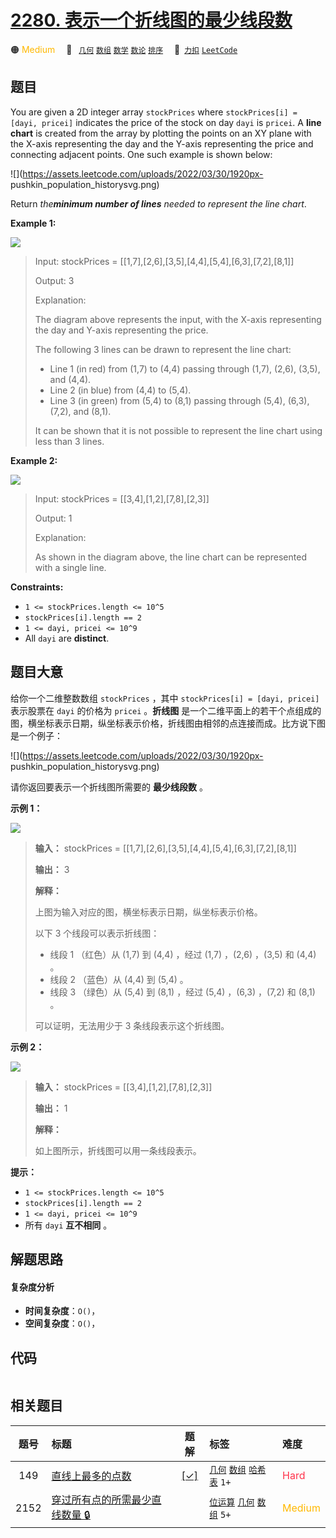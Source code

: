 # [2280. 表示一个折线图的最少线段数](https://2xiao.github.io/leetcode-js/problem/2280.html)

🟠 <font color=#ffb800>Medium</font>&emsp; 🔖&ensp; [`几何`](/tag/geometry.md) [`数组`](/tag/array.md) [`数学`](/tag/math.md) [`数论`](/tag/number-theory.md) [`排序`](/tag/sorting.md)&emsp; 🔗&ensp;[`力扣`](https://leetcode.cn/problems/minimum-lines-to-represent-a-line-chart) [`LeetCode`](https://leetcode.com/problems/minimum-lines-to-represent-a-line-chart)

## 题目

You are given a 2D integer array `stockPrices` where `stockPrices[i] = [dayi,
pricei]` indicates the price of the stock on day `dayi` is `pricei`. A **line
chart** is created from the array by plotting the points on an XY plane with
the X-axis representing the day and the Y-axis representing the price and
connecting adjacent points. One such example is shown below:

![](https://assets.leetcode.com/uploads/2022/03/30/1920px-
pushkin_population_historysvg.png)

Return _the**minimum number of lines** needed to represent the line chart_.



**Example 1:**

![](https://assets.leetcode.com/uploads/2022/03/30/ex0.png)

> Input: stockPrices = [[1,7],[2,6],[3,5],[4,4],[5,4],[6,3],[7,2],[8,1]]
> 
> Output: 3
> 
> Explanation:
> 
> The diagram above represents the input, with the X-axis representing the day and Y-axis representing the price.
> 
> The following 3 lines can be drawn to represent the line chart:
> - Line 1 (in red) from (1,7) to (4,4) passing through (1,7), (2,6), (3,5), and (4,4).
> - Line 2 (in blue) from (4,4) to (5,4).
> - Line 3 (in green) from (5,4) to (8,1) passing through (5,4), (6,3), (7,2), and (8,1).
> 
> It can be shown that it is not possible to represent the line chart using less than 3 lines.

**Example 2:**

![](https://assets.leetcode.com/uploads/2022/03/30/ex1.png)

> Input: stockPrices = [[3,4],[1,2],[7,8],[2,3]]
> 
> Output: 1
> 
> Explanation:
> 
> As shown in the diagram above, the line chart can be represented with a single line.

**Constraints:**

  * `1 <= stockPrices.length <= 10^5`
  * `stockPrices[i].length == 2`
  * `1 <= dayi, pricei <= 10^9`
  * All `dayi` are **distinct**.


## 题目大意

给你一个二维整数数组 `stockPrices` ，其中 `stockPrices[i] = [dayi, pricei]` 表示股票在 `dayi`
的价格为 `pricei` 。**折线图**
是一个二维平面上的若干个点组成的图，横坐标表示日期，纵坐标表示价格，折线图由相邻的点连接而成。比方说下图是一个例子：

![](https://assets.leetcode.com/uploads/2022/03/30/1920px-
pushkin_population_historysvg.png)

请你返回要表示一个折线图所需要的 **最少线段数**  。



**示例 1：**

![](https://assets.leetcode.com/uploads/2022/03/30/ex0.png)

> 
> 
> 
> 
> 
> **输入：** stockPrices = [[1,7],[2,6],[3,5],[4,4],[5,4],[6,3],[7,2],[8,1]]
> 
> **输出：** 3
> 
> **解释：**
> 
> 上图为输入对应的图，横坐标表示日期，纵坐标表示价格。
> 
> 以下 3 个线段可以表示折线图：
> - 线段 1 （红色）从 (1,7) 到 (4,4) ，经过 (1,7) ，(2,6) ，(3,5) 和 (4,4) 。
> - 线段 2 （蓝色）从 (4,4) 到 (5,4) 。
> - 线段 3 （绿色）从 (5,4) 到 (8,1) ，经过 (5,4) ，(6,3) ，(7,2) 和 (8,1) 。
> 
> 可以证明，无法用少于 3 条线段表示这个折线图。
> 
> 

**示例 2：**

![](https://assets.leetcode.com/uploads/2022/03/30/ex1.png)

> 
> 
> 
> 
> 
> **输入：** stockPrices = [[3,4],[1,2],[7,8],[2,3]]
> 
> **输出：** 1
> 
> **解释：**
> 
> 如上图所示，折线图可以用一条线段表示。
> 
> 



**提示：**

  * `1 <= stockPrices.length <= 10^5`
  * `stockPrices[i].length == 2`
  * `1 <= dayi, pricei <= 10^9`
  * 所有 `dayi` **互不相同**  。


## 解题思路

#### 复杂度分析

- **时间复杂度**：`O()`，
- **空间复杂度**：`O()`，

## 代码

```javascript

```

## 相关题目

<!-- prettier-ignore -->
| 题号 | 标题 | 题解 | 标签 | 难度 |
| :------: | :------ | :------: | :------ | :------ |
| 149 | [直线上最多的点数](https://leetcode.com/problems/max-points-on-a-line) | [[✓]](/problem/0149.md) |  [`几何`](/tag/geometry.md) [`数组`](/tag/array.md) [`哈希表`](/tag/hash-table.md) `1+` | <font color=#ff334b>Hard</font> |
| 2152 | [穿过所有点的所需最少直线数量 🔒](https://leetcode.com/problems/minimum-number-of-lines-to-cover-points) |  |  [`位运算`](/tag/bit-manipulation.md) [`几何`](/tag/geometry.md) [`数组`](/tag/array.md) `5+` | <font color=#ffb800>Medium</font> |